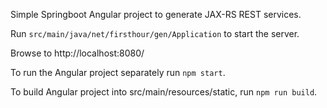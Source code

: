 Simple Springboot Angular project to generate JAX-RS REST services.

Run `src/main/java/net/firsthour/gen/Application` to start the server.

Browse to http://localhost:8080/

To run the Angular project separately run `npm start`.

To build Angular project into src/main/resources/static, run `npm run build`.
